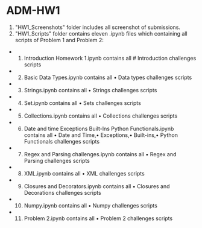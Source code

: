 # ADM-HW1
1. "HW1_Screenshots" folder includes all screenshot of submissions. 
2. "HW1_Scripts" folder contains  eleven .ipynb files which containing all scripts of Problem 1 and Problem 2:
* 1) Introduction Homework 1.ipynb contains all # Introduction challenges scripts
* 2) Basic Data Types.ipynb contains all • Data types challenges scripts
* 3) Strings.ipynb contains all • Strings challenges scripts
* 4) Set.ipynb contains all • Sets challenges scripts
* 5) Collections.ipynb contains all • Collections challenges scripts
* 6) Date and time Exceptions Built-Ins Python Functionals.ipynb contains all • Date and Time,• Exceptions,• Built-ins,• Python Functionals challenges scripts
* 7) Regex and Parsing challenges.ipynb contains all • Regex and Parsing challenges scripts
* 8) XML.ipynb contains all • XML challenges scripts
* 9) Closures and Decorators.ipynb contains all • Closures and Decorations challenges scripts
* 10) Numpy.ipynb contains all • Numpy challenges scripts
* 11) Problem 2.ipynb contains all • Problem 2 challenges scripts
